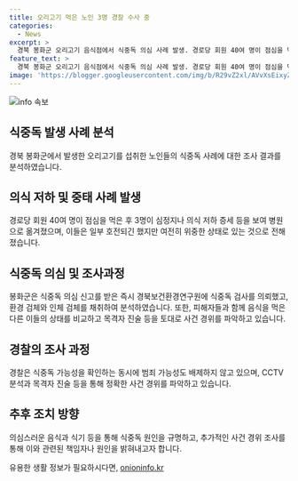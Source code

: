 ```yaml
---
title: 오리고기 먹은 노인 3명 경찰 수사 중
categories:
  - News
excerpt: >
  경북 봉화군 오리고기 음식점에서 식중독 의심 사례 발생. 경로당 회원 40여 명이 점심을 먹은 후 3명이 심정지나 의식 저하 증세를 보이며 병원으로 옮겨졌음. 질병관리본부와 경찰이 조사 중. CCTV 분석과 목격자 진술 등으로 사건 경위를 파악 중. 현재 피해자 상태 호전 중이지만 여전히 위중함. 2~3명 추가 피해자 있었으나 특이한 증세 없음. 범죄 가능성도 배제하지 않고 수사 중. (출처: 봉화군 제공)
feature_text: >
  경북 봉화군 오리고기 음식점에서 식중독 의심 사례 발생. 경로당 회원 40여 명이 점심을 먹은 후 3명이 심정지나 의식 저하 증세를 보이며 병원으로 옮겨졌음. 질병관리본부와 경찰이 조사 중. CCTV 분석과 목격자 진술 등으로 사건 경위를 파악 중. 현재 피해자 상태 호전 중이지만 여전히 위중함. 2~3명 추가 피해자 있었으나 특이한 증세 없음. 범죄 가능성도 배제하지 않고 수사 중. (출처: 봉화군 제공)
image: 'https://blogger.googleusercontent.com/img/b/R29vZ2xl/AVvXsEixyZcFfHzMRdzZMjFBmAUKJYCLCGyLL1o632UiGVXcaFdKo_bkvkuCioo0uUKlGfBVcT3P84aROyZIXSBEx3Aw5nCQ3pTgDom1WDC4m8eifvWiAmWEEVb4x6G_l8C0QH225ldMjyaFvpxGEBGNO37VmDTDMHGhJPq73UglMfDca1-0aw/s1600/blogspot.png'
---
```


<p><img src="https://blogger.googleusercontent.com/img/b/R29vZ2xl/AVvXsEixyZcFfHzMRdzZMjFBmAUKJYCLCGyLL1o632UiGVXcaFdKo_bkvkuCioo0uUKlGfBVcT3P84aROyZIXSBEx3Aw5nCQ3pTgDom1WDC4m8eifvWiAmWEEVb4x6G_l8C0QH225ldMjyaFvpxGEBGNO37VmDTDMHGhJPq73UglMfDca1-0aw/s1600/blogspot.png" alt="info 속보" /></p>

<h2 data-ke-size="size26">식중독 발생 사례 분석</h2>

<p data-ke-size="size16">경북 봉화군에서 발생한 오리고기를 섭취한 노인들의 식중독 사례에 대한 조사 결과를 분석하였습니다.</p>

<h2 data-ke-size="size24">의식 저하 및 중태 사례 발생</h2>

<p data-ke-size="size16">경로당 회원 40여 명이 점심을 먹은 후 3명이 심정지나 의식 저하 증세 등을 보여 병원으로 옮겨졌으며, 이들은 일부 호전되긴 했지만 여전히 위중한 상태로 있는 것으로 전해졌습니다.</p>

<h2 data-ke-size="size24">식중독 의심 및 조사과정</h2>

<p data-ke-size="size16">봉화군은 식중독 의심 신고를 받은 즉시 경북보건환경연구원에 식중독 검사를 의뢰했고, 환경 검체와 인체 검체를 채취하여 분석하였습니다. 또한, 피해자들과 함께 음식을 먹은 다른 이들의 상태를 비교하고 목격자 진술 등을 토대로 사건 경위를 파악하고 있습니다.</p>

<h2 data-ke-size="size24">경찰의 조사 과정</h2>

<p data-ke-size="size16">경찰은 식중독 가능성을 확인하는 동시에 범죄 가능성도 배제하지 않고 있으며, CCTV 분석과 목격자 진술 등을 통해 정확한 사건 경위를 파악하고 있습니다.</p>

<h2 data-ke-size="size24">추후 조치 방향</h2>

<p data-ke-size="size16">의심스러운 음식과 식기 등을 통해 식중독 원인을 규명하고, 추가적인 사건 경위 조사를 통해 이와 관련된 책임자나 원인을 밝혀내고자 합니다.</p>
유용한 생활 정보가 필요하시다면, <a href="https://onioninfo.kr" rel="dofollow">onioninfo.kr</a>


